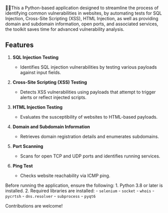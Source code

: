 
🚨🚨This a Python-based application designed to streamline the process of identifying common vulnerabilities in websites,
by automating tests for SQL Injection, Cross-Site Scripting (XSS), HTML Injection, as well as providing domain and subdomain information, 
open ports, and associated services, the toolkit saves time for advanced vulnerability analysis.

## Features

1. **SQL Injection Testing**
   - Identifies SQL injection vulnerabilities by testing various payloads against input fields.

2. **Cross-Site Scripting (XSS) Testing**
   - Detects XSS vulnerabilities using payloads that attempt to trigger alerts or reflect injected scripts.

3. **HTML Injection Testing**
   - Evaluates the susceptibility of websites to HTML-based payloads.

4. **Domain and Subdomain Information**
   - Retrieves domain registration details and enumerates subdomains.

5. **Port Scanning**
   - Scans for open TCP and UDP ports and identifies running services.

6. **Ping Test**
   - Checks website reachability via ICMP ping.

Before running the application, ensure the following:
       1. Python 3.8 or later is installed.
       2. Required libraries are installed:
            - `selenium`
            - `socket`
            - `whois`
            - `pycrtsh`
            - `dns.resolver`
            - `subprocess`
            - `pyqt6`



Contributions are welcome!
